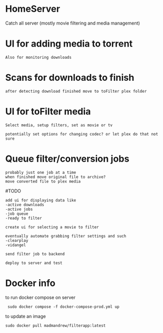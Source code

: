 # HomeServer
Catch all server (mostly movie filtering and media management)

# UI for adding media to torrent
    Also for monitoring downloads

# Scans for downloads to finish
    after detecting download finished move to toFilter plex folder
    
# UI for toFilter media
    Select media, setup filters, set as movie or tv
    
    potentially set options for changing codec? or let plex do that not sure

# Queue filter/conversion jobs
    probably just one job at a time
    when finished move original file to archive?
    move converted file to plex media


#TODO

    add ui for displaying data like
    -active downloads
    -active jobs
    -job queue
    -ready to filter

    create ui for selecting a movie to filter
    
    eventually automate grabbing filter settings and such
    -clearplay
    -vidangel

    send filter job to backend

    deploy to server and test

# Docker info

to run docker compose on server

     sudo docker compose -f docker-compose-prod.yml up

to update an image

    sudo docker pull madmandrew/filterapp:latest

